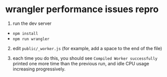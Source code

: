 # wrangler performance issues repro

1. run the dev server
  - `npm install`
  - `npm run wrangler`

2. edit `public/_worker.js` (for example, add a space to the end of the file)

3. each time you do this, you should see `Compiled Worker successfully` printed one more time than the previous run, and idle CPU usage increasing progressively.
